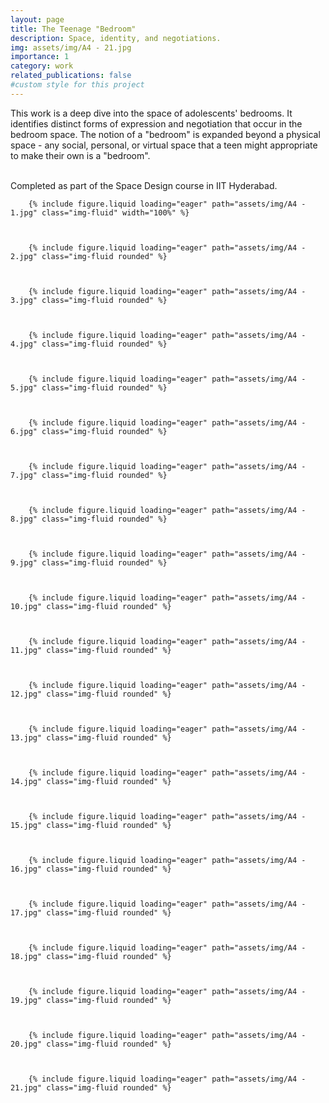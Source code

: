 ```yaml
---
layout: page
title: The Teenage "Bedroom"
description: Space, identity, and negotiations.
img: assets/img/A4 - 21.jpg
importance: 1
category: work
related_publications: false
#custom style for this project
---
```

<div>
This work is a deep dive into the space of adolescents' bedrooms. It identifies distinct forms of expression and negotiation that occur in the bedroom space. The notion of a "bedroom" is expanded beyond a physical space - any social, personal, or virtual space that a teen might appropriate to make their own is a "bedroom". <br><br>

Completed as part of the Space Design course in IIT Hyderabad. 

</div>


    
        {% include figure.liquid loading="eager" path="assets/img/A4 - 1.jpg" class="img-fluid" width="100%" %}
   

  
        {% include figure.liquid loading="eager" path="assets/img/A4 - 2.jpg" class="img-fluid rounded" %}
 

 
        {% include figure.liquid loading="eager" path="assets/img/A4 - 3.jpg" class="img-fluid rounded" %}
  


        {% include figure.liquid loading="eager" path="assets/img/A4 - 4.jpg" class="img-fluid rounded" %}
  

    
        {% include figure.liquid loading="eager" path="assets/img/A4 - 5.jpg" class="img-fluid rounded" %}


    
        {% include figure.liquid loading="eager" path="assets/img/A4 - 6.jpg" class="img-fluid rounded" %}


    
        {% include figure.liquid loading="eager" path="assets/img/A4 - 7.jpg" class="img-fluid rounded" %}
    

    
        {% include figure.liquid loading="eager" path="assets/img/A4 - 8.jpg" class="img-fluid rounded" %}
    

    
        {% include figure.liquid loading="eager" path="assets/img/A4 - 9.jpg" class="img-fluid rounded" %}
    

    
        {% include figure.liquid loading="eager" path="assets/img/A4 - 10.jpg" class="img-fluid rounded" %}
    

    
        {% include figure.liquid loading="eager" path="assets/img/A4 - 11.jpg" class="img-fluid rounded" %}
    

    
        {% include figure.liquid loading="eager" path="assets/img/A4 - 12.jpg" class="img-fluid rounded" %}
    

    
        {% include figure.liquid loading="eager" path="assets/img/A4 - 13.jpg" class="img-fluid rounded" %}
    

    
        {% include figure.liquid loading="eager" path="assets/img/A4 - 14.jpg" class="img-fluid rounded" %}
    

    
        {% include figure.liquid loading="eager" path="assets/img/A4 - 15.jpg" class="img-fluid rounded" %}
    

    
        {% include figure.liquid loading="eager" path="assets/img/A4 - 16.jpg" class="img-fluid rounded" %}
    

    
        {% include figure.liquid loading="eager" path="assets/img/A4 - 17.jpg" class="img-fluid rounded" %}
    

    
        {% include figure.liquid loading="eager" path="assets/img/A4 - 18.jpg" class="img-fluid rounded" %}
    

    
        {% include figure.liquid loading="eager" path="assets/img/A4 - 19.jpg" class="img-fluid rounded" %}
    

    
        {% include figure.liquid loading="eager" path="assets/img/A4 - 20.jpg" class="img-fluid rounded" %}
    

    
        {% include figure.liquid loading="eager" path="assets/img/A4 - 21.jpg" class="img-fluid rounded" %}
    





